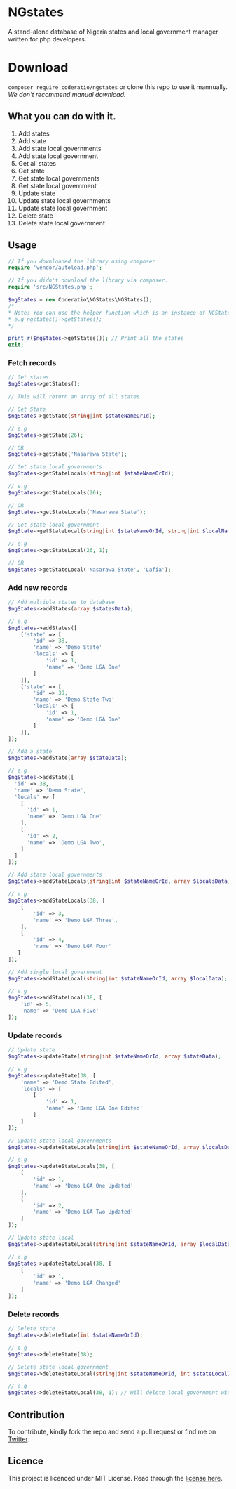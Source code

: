 # NGstates
A stand-alone database of Nigeria states and local government manager written for php developers.

# Download
`composer require coderatio/ngstates` or clone this repo to use it mannually. _We don't recommend manual download._

## What you can do with it.
1. Add states
1. Add state
1. Add state local governments
1. Add state local government
1. Get all states
1. Get state
1. Get state local governments
1. Get state local government
1. Update state
1. Update state local governments
1. Update state local government
1. Delete state
1. Delete state local government

## Usage
```php
// If you downloaded the library using composer
require 'vendor/autoload.php'; 

// If you didn't download the library via composer.
require 'src/NGStates.php';

$ngStates = new Coderatio\NGStates\NGStates(); 
/* 
* Note: You can use the helper function which is an instance of NGStates::class. 
* e.g ngstates()->getStates();
*/ 

print_r($ngStates->getStates()); // Print all the states
exit;
```

### Fetch records
```php
// Get states
$ngStates->getStates();

// This will return an array of all states.
```

```php
// Get State
$ngStates->getState(string|int $stateNameOrId);

// e.g
$ngStates->getState(26); 

// OR
$ngStates->getState('Nasarawa State');
```

```php
// Get state local governments
$ngStates->getStateLocals(string|int $stateNameOrId);

// e.g
$ngStates->getStateLocals(26);

// OR
$ngStates->getStateLocals('Nasarawa State');
```

```php
// Get state local government
$ngState->getStateLocal(string|int $stateNameOrId, string|int $localNameOrId);

// e.g
$ngStates->getStateLocal(26, 1);

// OR
$ngStates->getStateLocal('Nasarawa State', 'Lafia');
```

### Add new records
```php
// Add multiple states to database
$ngStates->addStates(array $statesData);

// e.g
$ngStates->addStates([
    ['state' => [
        'id' => 38,
        'name' => 'Demo State'
        'locals' => [
            'id' => 1,
            'name' => 'Demo LGA One'
        ]
    ]],
    ['state' => [
        'id' => 39,
        'name' => 'Demo State Two'
        'locals' => [
            'id' => 1,
            'name' => 'Demo LGA One'
        ]
    ]],
]);

```

```php
// Add a state
$ngStates->addState(array $stateData);

// e.g
$ngStates->addState([
  'id' => 38,
  'name' => 'Demo State',
  'locals' => [
    [
      'id' => 1,
      'name' => 'Demo LGA One'
    ],
    [
      'id' => 2,
      'name' => 'Demo LGA Two',
    ]
  ]
]);
```
```php
// Add state local governments
$ngStates->addStateLocals(string|int $stateNameOrId, array $localsData);

// e.g
$ngStates->addStateLocals(38, [
    [
        'id' => 3,
        'name' => 'Demo LGA Three',
    ],
    [
        'id' => 4,
        'name' => 'Demo LGA Four'
   ]
]);
```

```php
// Add single local government
$ngStates->addStateLocal(string|int $stateNameOrId, array $localData);

// e.g
$ngStates->addStateLocal(38, [
    'id' => 5,
    'name' => 'Demo LGA Five'
]);
```

### Update records
```php
// Update state
$ngStates->updateState(string|int $stateNameOrId, array $stateData);

// e.g
$ngStates->updateState(38, [
    'name' => 'Demo State Edited',
    'locals' => [
        [
            'id' => 1,
            'name' => 'Demo LGA One Edited'
        ]
    ]
]);
```

```php
// Update state local governments
$ngStates->updateStateLocals(string|int $stateNameOrId, array $localsData);

// e.g
$ngStates->updateStateLocals(38, [
    [
        'id' => 1,
        'name' => 'Demo LGA One Updated'
    ],
    [
        'id' => 2,
        'name' => 'Demo LGA Two Updated'
    ]
]);

```

```php
// Update state local
$ngStates->updateStateLocal(string|int $stateNameOrId, array $localData);

// e.g
$ngStates->updateStateLocal(38, [
    [
        'id' => 1,
        'name' => 'Demo LGA Changed'
    ]
]);
```

### Delete records
```php
// Delete state
$ngStates->deleteState(int $stateNameOrId);

// e.g
$ngStates->deleteState(38);
```

```php
// Delete state local government
$ngStates->deleteStateLocal(string|int $stateNameOrId, int $stateLocalId);

// e.g
$ngStates->deleteStateLocal(38, 1); // Will delete local government with the ID 1.
```

## Contribution

To contribute, kindly fork the repo and send a pull request or find me on <a href="https://twitter.com/josiahoyahaya">Twitter</a>.

## Licence
This project is licenced under MIT License. Read through the <a href="https://github.com/coderatio/ngstates/blob/master/LICENSE">license here</a>.
